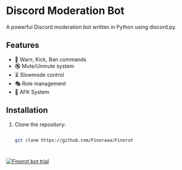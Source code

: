 # Discord Moderation Bot

A powerful Discord moderation bot written in Python using discord.py.

## Features
- 🚀 Warn, Kick, Ban commands
- 🔇 Mute/Unmute system
- ⏳ Slowmode control
- 🎭 Role management
- 📜 AFK System

## Installation

1. Clone the repository:
   ```sh
   
   git clone https://github.com/Finoraaa/Finorot




[![Finorot bot trial](https://img.youtube.com/vi/ze67ThQxhyg/0.jpg)](https://www.youtube.com/watch?v=ze67ThQxhyg)


